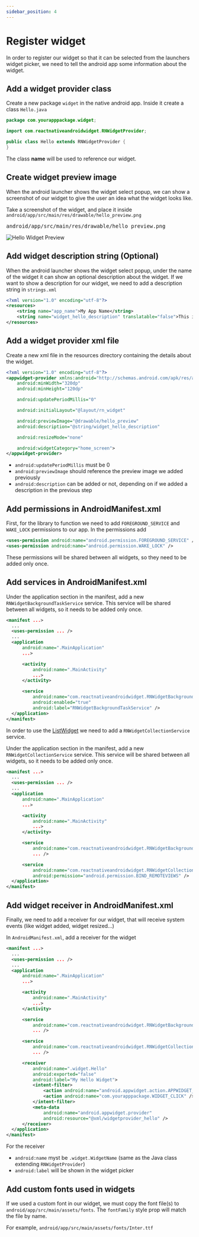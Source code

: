 ```yaml
---
sidebar_position: 4
---
```


# Register widget

In order to register our widget so that it can be selected from the launchers widget picker, we need to tell the android app some information about the widget.

## Add a widget provider class

Create a new package `widget` in the native android app. Inside it create a class `Hello.java`

```java title="android/app/src/main/java/com/yourapppackage/widget/Hello.java"
package com.yourapppackage.widget;

import com.reactnativeandroidwidget.RNWidgetProvider;

public class Hello extends RNWidgetProvider {
}
```

The class **name** will be used to reference our widget.

## Create widget preview image

When the android launcher shows the widget select popup, we can show a screenshot of our widget to give the user an idea what the widget looks like.

Take a screenshot of the widget, and place it inside `android/app/src/main/res/drawable/hello_preview.png`

<pre>android/app/src/main/res/drawable/hello_preview.png</pre>

![Hello Widget Preview](/img/hello_preview.png)

## Add widget description string (Optional)

When the android launcher shows the widget select popup, under the name of the widget it can show an optional description about the widget. If we want to show a description for our widget, we need to add a description string in `strings.xml`

```xml title="android/app/src/main/res/values/strings.xml"
<?xml version="1.0" encoding="utf-8"?>
<resources>
    <string name="app_name">My App Name</string>
    <string name="widget_hello_description" translatable="false">This is my first widget</string>
</resources>
```

## Add a widget provider xml file

Create a new xml file in the resources directory containing the details about the widget.

```xml title="android/app/src/main/res/xml/widgetprovider_hello.xml"
<?xml version="1.0" encoding="utf-8"?>
<appwidget-provider xmlns:android="http://schemas.android.com/apk/res/android"
    android:minWidth="320dp"
    android:minHeight="120dp"

    android:updatePeriodMillis="0"

    android:initialLayout="@layout/rn_widget"

    android:previewImage="@drawable/hello_preview"
    android:description="@string/widget_hello_description"

    android:resizeMode="none"

    android:widgetCategory="home_screen">
</appwidget-provider>
```

- `android:updatePeriodMillis` must be 0
- `android:previewImage` should reference the preview image we added previously
- `android:description` can be added or not, depending on if we added a description in the previous step

## Add permissions in AndroidManifest.xml

First, for the library to function we need to add `FOREGROUND_SERVICE` and `WAKE_LOCK` permissions to our app. In the permissions add

```xml title="android/app/src/main/AndroidManifest.xml"
<uses-permission android:name="android.permission.FOREGROUND_SERVICE" />
<uses-permission android:name="android.permission.WAKE_LOCK" />
```

These permissions will be shared between all widgets, so they need to be added only once.

## Add services in AndroidManifest.xml

Under the application section in the manifest, add a new `RNWidgetBackgroundTaskService` service. This service will be shared between all widgets, so it needs to be added only once.

```xml title="android/app/src/main/AndroidManifest.xml"
<manifest ...>
  ...
  <uses-permission ... />
  ...
  <application
      android:name=".MainApplication"
      ...>

      <activity
          android:name=".MainActivity"
          ...>
      </activity>

      <service
          android:name="com.reactnativeandroidwidget.RNWidgetBackgroundTaskService"
          android:enabled="true"
          android:label="RNWidgetBackgroundTaskService" />
  </application>
</manifest>
```

In order to use the [ListWidget](../primitives/list-widget.md) we need to add a `RNWidgetCollectionService` service.

Under the application section in the manifest, add a new `RNWidgetCollectionService` service. This service will be shared between all widgets, so it needs to be added only once.

```xml title="android/app/src/main/AndroidManifest.xml"
<manifest ...>
  ...
  <uses-permission ... />
  ...
  <application
      android:name=".MainApplication"
      ...>

      <activity
          android:name=".MainActivity"
          ...>
      </activity>

      <service
          android:name="com.reactnativeandroidwidget.RNWidgetBackgroundTaskService"
          ... />

      <service
          android:name="com.reactnativeandroidwidget.RNWidgetCollectionService"
          android:permission="android.permission.BIND_REMOTEVIEWS" />
  </application>
</manifest>
```

## Add widget receiver in AndroidManifest.xml

Finally, we need to add a receiver for our widget, that will receive system events (like widget added, widget resized...)

In `AndroidManifest.xml`, add a receiver for the widget

```xml title="android/app/src/main/AndroidManifest.xml"
<manifest ...>
  ...
  <uses-permission ... />
  ...
  <application
      android:name=".MainApplication"
      ...>

      <activity
          android:name=".MainActivity"
          ...>
      </activity>

      <service
          android:name="com.reactnativeandroidwidget.RNWidgetBackgroundTaskService"
          ... />

      <service
          android:name="com.reactnativeandroidwidget.RNWidgetCollectionService"
          ... />

      <receiver
          android:name=".widget.Hello"
          android:exported="false"
          android:label="My Hello Widget">
          <intent-filter>
              <action android:name="android.appwidget.action.APPWIDGET_UPDATE" />
              <action android:name="com.yourapppackage.WIDGET_CLICK" />
          </intent-filter>
          <meta-data
              android:name="android.appwidget.provider"
              android:resource="@xml/widgetprovider_hello" />
      </receiver>
  </application>
</manifest>
```

For the receiver

- `android:name` myst be `.widget.WidgetName` (same as the Java class extending `RNWidgetProvider`)
- `android:label` will be shown in the widget picker

## Add custom fonts used in widgets

If we used a custom font in our widget, we must copy the font file(s) to `android/app/src/main/assets/fonts`. The `fontFamily` style prop will match the file by name.

For example, `android/app/src/main/assets/fonts/Inter.ttf`
